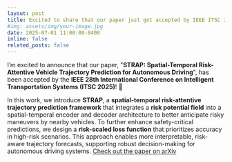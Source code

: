 ```yaml
---
layout: post
title: Excited to share that our paper just got accepted by IEEE ITSC 2025!
#img: assets/img/your-image.jpg
date: 2025-07-01 11:00:00-0400
inline: false
related_posts: false
---
```

I’m excited to announce that our paper, "**STRAP: Spatial-Temporal Risk-Attentive Vehicle Trajectory Prediction for Autonomous Driving**", has been accepted by the **IEEE 28th International Conference on Intelligent Transportation Systems (ITSC 2025)**! 🎉

In this work, we introduce **STRAP**, a **spatial-temporal risk-attentive trajectory prediction framework** that integrates a **risk potential field** into a spatial-temporal encoder and decoder architecture to better anticipate risky maneuvers by nearby vehicles. To further enhance safety-critical predictions, we design a **risk-scaled loss function** that prioritizes accuracy in high-risk scenarios. This approach enables more interpretable, risk-aware trajectory forecasts, supporting robust decision-making for autonomous driving systems. [Check out the paper on arXiv](https://arxiv.org/abs/2507.08563)
